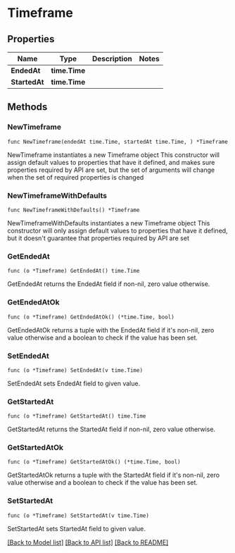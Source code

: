 # Timeframe

## Properties

Name | Type | Description | Notes
------------ | ------------- | ------------- | -------------
**EndedAt** | **time.Time** |  | 
**StartedAt** | **time.Time** |  | 

## Methods

### NewTimeframe

`func NewTimeframe(endedAt time.Time, startedAt time.Time, ) *Timeframe`

NewTimeframe instantiates a new Timeframe object
This constructor will assign default values to properties that have it defined,
and makes sure properties required by API are set, but the set of arguments
will change when the set of required properties is changed

### NewTimeframeWithDefaults

`func NewTimeframeWithDefaults() *Timeframe`

NewTimeframeWithDefaults instantiates a new Timeframe object
This constructor will only assign default values to properties that have it defined,
but it doesn't guarantee that properties required by API are set

### GetEndedAt

`func (o *Timeframe) GetEndedAt() time.Time`

GetEndedAt returns the EndedAt field if non-nil, zero value otherwise.

### GetEndedAtOk

`func (o *Timeframe) GetEndedAtOk() (*time.Time, bool)`

GetEndedAtOk returns a tuple with the EndedAt field if it's non-nil, zero value otherwise
and a boolean to check if the value has been set.

### SetEndedAt

`func (o *Timeframe) SetEndedAt(v time.Time)`

SetEndedAt sets EndedAt field to given value.


### GetStartedAt

`func (o *Timeframe) GetStartedAt() time.Time`

GetStartedAt returns the StartedAt field if non-nil, zero value otherwise.

### GetStartedAtOk

`func (o *Timeframe) GetStartedAtOk() (*time.Time, bool)`

GetStartedAtOk returns a tuple with the StartedAt field if it's non-nil, zero value otherwise
and a boolean to check if the value has been set.

### SetStartedAt

`func (o *Timeframe) SetStartedAt(v time.Time)`

SetStartedAt sets StartedAt field to given value.



[[Back to Model list]](../README.md#documentation-for-models) [[Back to API list]](../README.md#documentation-for-api-endpoints) [[Back to README]](../README.md)


